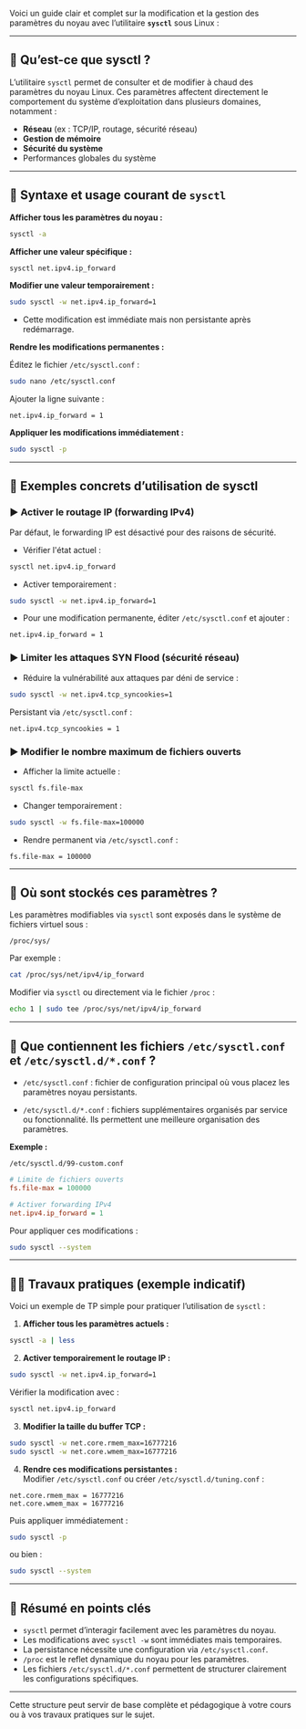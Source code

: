 Voici un guide clair et complet sur la modification et la gestion des paramètres du noyau avec l’utilitaire **`sysctl`** sous Linux :

---

## 📌 Qu’est-ce que **sysctl** ?

L’utilitaire `sysctl` permet de consulter et de modifier à chaud des paramètres du noyau Linux. Ces paramètres affectent directement le comportement du système d’exploitation dans plusieurs domaines, notamment :

- **Réseau** (ex : TCP/IP, routage, sécurité réseau)
- **Gestion de mémoire**
- **Sécurité du système**
- Performances globales du système

---

## 📌 Syntaxe et usage courant de `sysctl`

**Afficher tous les paramètres du noyau :**
```bash
sysctl -a
```

**Afficher une valeur spécifique :**
```bash
sysctl net.ipv4.ip_forward
```

**Modifier une valeur temporairement :**
```bash
sudo sysctl -w net.ipv4.ip_forward=1
```

- Cette modification est immédiate mais non persistante après redémarrage.

**Rendre les modifications permanentes :**

Éditez le fichier `/etc/sysctl.conf` :
```bash
sudo nano /etc/sysctl.conf
```

Ajouter la ligne suivante :
```
net.ipv4.ip_forward = 1
```

**Appliquer les modifications immédiatement :**
```bash
sudo sysctl -p
```

---

## 📌 Exemples concrets d’utilisation de **sysctl**

### ▶️ **Activer le routage IP (forwarding IPv4)**

Par défaut, le forwarding IP est désactivé pour des raisons de sécurité.

- Vérifier l'état actuel :
```bash
sysctl net.ipv4.ip_forward
```

- Activer temporairement :
```bash
sudo sysctl -w net.ipv4.ip_forward=1
```

- Pour une modification permanente, éditer `/etc/sysctl.conf` et ajouter :
```
net.ipv4.ip_forward = 1
```

### ▶️ **Limiter les attaques SYN Flood (sécurité réseau)**

- Réduire la vulnérabilité aux attaques par déni de service :
```bash
sudo sysctl -w net.ipv4.tcp_syncookies=1
```

Persistant via `/etc/sysctl.conf` :
```
net.ipv4.tcp_syncookies = 1
```

### ▶️ **Modifier le nombre maximum de fichiers ouverts**

- Afficher la limite actuelle :
```bash
sysctl fs.file-max
```

- Changer temporairement :
```bash
sudo sysctl -w fs.file-max=100000
```

- Rendre permanent via `/etc/sysctl.conf` :
```
fs.file-max = 100000
```

---

## 📌 Où sont stockés ces paramètres ?

Les paramètres modifiables via `sysctl` sont exposés dans le système de fichiers virtuel sous :
```
/proc/sys/
```

Par exemple :
```bash
cat /proc/sys/net/ipv4/ip_forward
```

Modifier via `sysctl` ou directement via le fichier `/proc` :
```bash
echo 1 | sudo tee /proc/sys/net/ipv4/ip_forward
```

---

## 📌 Que contiennent les fichiers `/etc/sysctl.conf` et `/etc/sysctl.d/*.conf` ?

- `/etc/sysctl.conf` : fichier de configuration principal où vous placez les paramètres noyau persistants.

- `/etc/sysctl.d/*.conf` : fichiers supplémentaires organisés par service ou fonctionnalité. Ils permettent une meilleure organisation des paramètres.

**Exemple :**  
```
/etc/sysctl.d/99-custom.conf
```
```ini
# Limite de fichiers ouverts
fs.file-max = 100000

# Activer forwarding IPv4
net.ipv4.ip_forward = 1
```

Pour appliquer ces modifications :
```bash
sudo sysctl --system
```

---

## 🧑‍💻 **Travaux pratiques (exemple indicatif)**

Voici un exemple de TP simple pour pratiquer l’utilisation de `sysctl` :

1. **Afficher tous les paramètres actuels :**
```bash
sysctl -a | less
```

2. **Activer temporairement le routage IP :**
```bash
sudo sysctl -w net.ipv4.ip_forward=1
```

Vérifier la modification avec :
```bash
sysctl net.ipv4.ip_forward
```

3. **Modifier la taille du buffer TCP :**
```bash
sudo sysctl -w net.core.rmem_max=16777216
sudo sysctl -w net.core.wmem_max=16777216
```

4. **Rendre ces modifications persistantes :**  
Modifier `/etc/sysctl.conf` ou créer `/etc/sysctl.d/tuning.conf` :
```
net.core.rmem_max = 16777216
net.core.wmem_max = 16777216
```

Puis appliquer immédiatement :
```bash
sudo sysctl -p
```

ou bien :
```bash
sudo sysctl --system
```

---

## 📌 Résumé en points clés

- `sysctl` permet d’interagir facilement avec les paramètres du noyau.
- Les modifications avec `sysctl -w` sont immédiates mais temporaires.
- La persistance nécessite une configuration via `/etc/sysctl.conf`.
- `/proc` est le reflet dynamique du noyau pour les paramètres.
- Les fichiers `/etc/sysctl.d/*.conf` permettent de structurer clairement les configurations spécifiques.

---

Cette structure peut servir de base complète et pédagogique à votre cours ou à vos travaux pratiques sur le sujet.